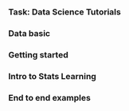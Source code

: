 ### Task: Data Science Tutorials  

### Data basic

### Getting started

### Intro to Stats Learning

### End to end examples

